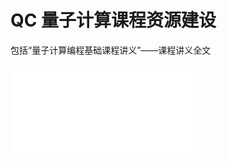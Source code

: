 # QC 量子计算课程资源建设
包括“量子计算编程基础课程讲义”——课程讲义全文


![替代文本]([path/to/your/image.jpg](https://github.com/xifezhao/QC/blob/main/%E6%95%99%E5%AD%A6%E8%B5%84%E6%BA%90_%E5%9B%BE%E7%89%87_%E9%87%8F%E5%AD%90%E5%A4%84%E7%90%86%E5%99%A8%E7%9A%84%E7%BB%93%E6%9E%84%E7%A4%BA%E6%84%8F%E5%9B%BE.pdf)https://github.com/xifezhao/QC/blob/main/%E6%95%99%E5%AD%A6%E8%B5%84%E6%BA%90_%E5%9B%BE%E7%89%87_%E9%87%8F%E5%AD%90%E5%A4%84%E7%90%86%E5%99%A8%E7%9A%84%E7%BB%93%E6%9E%84%E7%A4%BA%E6%84%8F%E5%9B%BE.pdf)
